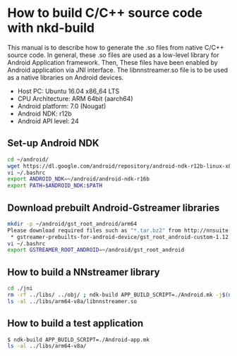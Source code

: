 # How to build C/C++ source code with nkd-build 

This manual is to describe how to generate the .so files from native C/C++
source code. In general, these .so files are used as a low-level library
for Android Application framework. Then, These files have been enabled by
Android application via JNI interface.
The libnnstreamer.so file is to be used as a native libraries on Android devices.
 * Host PC: Ubuntu 16.04 x86_64 LTS
 * CPU Architecture: ARM 64bit (aarch64)
 * Android platform: 7.0 (Nougat)
 * Android NDK: r12b
 * Android API level: 24

## Set-up Android NDK
```bash
cd ~/android/
wget https://dl.google.com/android/repository/android-ndk-r12b-linux-x86_64.zip
vi ~/.bashrc
export ANDROID_NDK=~/android/android-ndk-r16b
export PATH=$ANDROID_NDK:$PATH
```

## Download prebuilt Android-Gstreamer libraries
```bash
mkdir -p ~/android/gst_root_android/arm64
Please download required files such as "*.tar.bz2" from http://nnsuite.mooo.com/warehouse/.
 * gstreamer-prebuilts-for-android-device/gst_root_android-custom-1.12.4-ndkr12b-20190213-0900/
vi ~/.bashrc
export GSTREAMER_ROOT_ANDROID=~/android/gst_root_android
```

## How to build a NNstreamer library
```bash
cd ./jni
rm -rf ../libs/ ../obj/ ; ndk-build APP_BUILD_SCRIPT=./Android.mk -j$(nproc)
ls -al ../libs/arm64-v8a/libnnstreamer.so
```

## How to build a test application
```bash
$ ndk-build APP_BUILD_SCRIPT=./Android-app.mk
ls -al ../libs/arm64-v8a/
```
